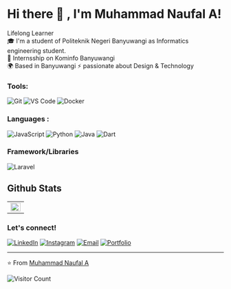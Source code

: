 # <strong>Hi there :wave: , I'm Muhammad Naufal A!</strong>
Lifelong Learner    
🎓 I'm a student of Politeknik Negeri Banyuwangi as Informatics engineering student.     
🔭 Internsship on Kominfo Banyuwangi  
🌍 Based in Banyuwangi 
⚡ passionate about Design & Technology

### <strong>Tools:</strong>
![Git](https://img.shields.io/badge/Git-F05032?style=flat-square&logo=git&logoColor=white)
![VS Code](https://img.shields.io/badge/VSCode-007ACC?style=flat-square&logo=visual-studio-code&logoColor=white)
![Docker](https://img.shields.io/badge/Docker-2496ED?style=flat-square&logo=docker&logoColor=white)

### <strong>Languages :</strong>
![JavaScript](https://img.shields.io/badge/JavaScript-F7DF1E?style=flat-square&logo=javascript&logoColor=black)
![Python](https://img.shields.io/badge/Python-3776AB?style=flat-square&logo=python&logoColor=white)
![Java](https://img.shields.io/badge/Java-ED8B00?style=flat-square&logo=java&logoColor=white)
![Dart](https://img.shields.io/badge/Dart-0175C2?style=flat-square&logo=dart&logoColor=white)

### <strong>Framework/Libraries</strong>
![Laravel](https://img.shields.io/badge/Laravel-FF2D20?style=flat-square&logo=laravel&logoColor=white)

## Github Stats  
<table>
  <tr>
    <td>
      <img src="https://github-readme-stats.vercel.app/api/top-langs/?username=mhmmd-naufl&hide_border=true&layout=compact" align="left" style="width: 100%" />
    </td>
  </tr>
</table>

### <strong>Let's connect!</strong>
[![LinkedIn](https://img.shields.io/badge/LinkedIn-%230077B5.svg?logo=linkedin&logoColor=white)](https://www.linkedin.com/in/muhammad-naufal-aulia-aa1a00256)
[![Instagram](https://img.shields.io/badge/Instagram-%23E4405F.svg?logo=Instagram&logoColor=white)](https://instagram.com/mhmmd.naufl)
[![Email](https://img.shields.io/badge/Email-D14836?style=flat-square&logo=gmail&logoColor=white)](mailto:novalqwerty15@gmail.com)
[![Portfolio](https://img.shields.io/badge/Portfolio-%23000000.svg?logo=firefox&logoColor=#FF7139)]()

---
⭐️ From [Muhammad Naufal A](https://github.com/mhmmd-naufl)

![Visitor Count](https://profile-counter.glitch.me/mhmmd-naufl/count.svg)
